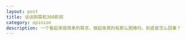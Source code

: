 ```yaml
---
layout: post
title: 谈谈刚需和360影视
category: opinion
description: 一个看起来很简单的需求，做起来真的有那么困难吗，到底是怎么回事？
---
```


[wardensky]:    http://wardensky.com  "wardensky"
